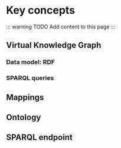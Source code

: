 # Key concepts

::: warning TODO
Add content to this page
:::

## Virtual Knowledge Graph

### Data model: RDF

### SPARQL queries

## Mappings

## Ontology

## SPARQL endpoint

